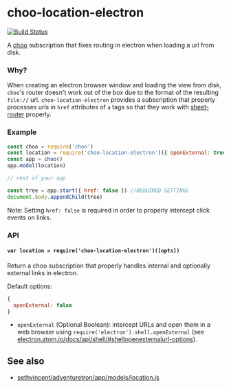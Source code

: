 # choo-location-electron

[![Build Status](https://travis-ci.org/hypermodules/choo-location-electron.svg?branch=master)](https://travis-ci.org/hypermodules/choo-location-electron)

A [choo](https://github.com/yoshuawuyts/choo) subscription that fixes routing in electron when loading a url from disk.

### Why?

When creating an electron browser window and loading the view from disk, `choo`'s router doesn't work out of the box due to the format of the resulting `file://` url.  `choo-location-electron` provides a subscription that properly processes urls in `href` attributes of `a` tags so that they work with [sheet-router](https://github.com/yoshuawuyts/sheet-router) properly.

### Example

```js
const choo = require('choo')
const location = require('choo-location-electron')({ openExternal: true })
const app = choo()
app.model(location)

// rest of your app

const tree = app.start({ href: false }) //REQUIRED SETTINGS
document.body.appendChild(tree)
```

Note: Setting `href: false` is required in order to properly intercept click events on links.

### API

#### `var location = require('choo-location-electron')([opts])`

Return a choo subscription that properly handles internal and optionally external links in electron.

Default options:

```js
{
  openExternal: false
}
```

- `openExternal` (Optional Boolean): intercept URLs and open them in a web browser using `require('electron').shell.openExternal` (see [electron.atom.io/docs/api/shell/#shellopenexternalurl-options](http://electron.atom.io/docs/api/shell/#shellopenexternalurl-options)).

## See also

- [sethvincent/adventuretron/app/models/location.js](https://github.com/sethvincent/adventuretron/blob/c09a20cffb09650ce11f0195c150aaba13a9f45b/app/models/location.js#L25)
